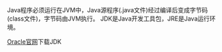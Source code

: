 
Java程序必须运行在JVM中，Java源程序(.java文件)经过编译后变成字节码(class文件)，字节码由JVM执行。
JDK是Java开发工具包，JRE是Java运行环境。

[Oracle官网](https://www.oracle.com/java/technologies/downloads/)下载JDK
